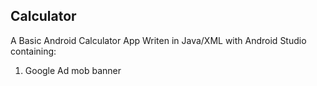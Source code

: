 ## Calculator
A Basic Android Calculator App Writen in Java/XML with Android Studio containing: 
  1. Google Ad mob banner 
